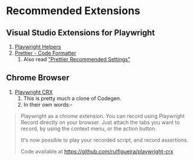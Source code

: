 # Recommended Extensions

## Visual Studio Extensions for Playwright

1. [Playwright Helpers](https://marketplace.visualstudio.com/items?itemName=jaktestowac-pl.playwright-helpers)
2. [Prettier - Code Formatter](https://marketplace.visualstudio.com/items?itemName=esbenp.prettier-vscode)
   1. Also read ["Prettier Recommended Settings"](../documents/prettier-recommended-settings.md)

## Chrome Browser

1. [Playwright CRX](https://chromewebstore.google.com/detail/playwright-crx/jambeljnbnfbkcpnoiaedcabbgmnnlcd)
   1. This is pretty much a clone of Codegen.
   2. In their own words:-

> Playwright as a chrome extension.
> You can record using Playwright Record directly on your browser.
> Just attach the tabs you want to record, by using the context menu, or the action button.
>
> It's now possible to play your recorded script, and record assertions.
>
> Code available at <https://github.com/ruifigueira/playwright-crx>
